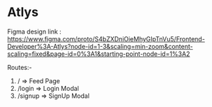 # Atlys
Figma design link : https://www.figma.com/proto/S4bZXDniOieMhyGIpTnVu5/Frontend-Developer%3A-Atlys?node-id=1-3&scaling=min-zoom&content-scaling=fixed&page-id=0%3A1&starting-point-node-id=1%3A2

Routes:-
1. / => Feed Page
2. /login => Login Modal
3. /signup => SignUp Modal
   
  
